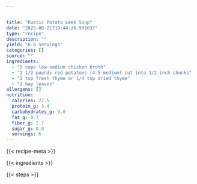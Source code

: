 ```yaml
---


title: "Rustic Potato Leek Soup"
date: "2025-08-21T10:44:26.931637"
type: "recipe"
description: ""
yield: "6-8 servings"
categories: []
source: ""
ingredients:
  - "5 cups low-sodium chicken broth"
  - "1 1/2 pounds red potatoes (4-5 medium) cut into 1/2 inch chunks"
  - "1 tsp fresh thyme or 1/4 tsp dried thyme"
  - "2 bay leaves"
allergens: []
nutrition:
  calories: 27.5
  protein_g: 3.4
  carbohydrates_g: 9.0
  fat_g: 0.7
  fiber_g: 2.7
  sugar_g: 0.0
  servings: 6
---
```


{{< recipe-meta >}}

{{< ingredients >}}

{{< steps >}}
